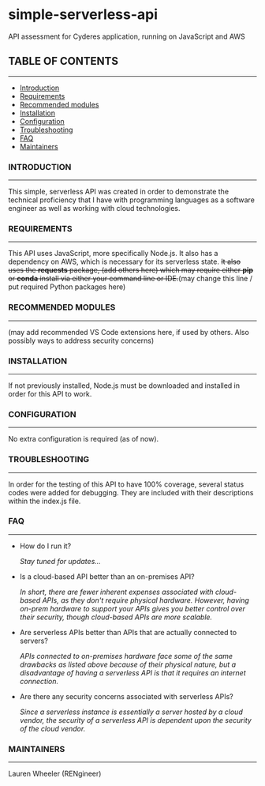 # simple-serverless-api
API assessment for Cyderes application, running on JavaScript and AWS

## TABLE OF CONTENTS
-----------------

 * [Introduction](https://github.com/RENgineer/simple-serverless-api/blob/RENgineer-readme-update1/README.md#introduction)
 * [Requirements](https://github.com/RENgineer/simple-serverless-api/blob/RENgineer-readme-update1/README.md#requirements)
 * [Recommended modules](https://github.com/RENgineer/simple-serverless-api/blob/RENgineer-readme-update1/README.md#recommended-modules)
 * [Installation](https://github.com/RENgineer/simple-serverless-api/blob/RENgineer-readme-update1/README.md#installation)
 * [Configuration](https://github.com/RENgineer/simple-serverless-api/blob/RENgineer-readme-update1/README.md#configuration)
 * [Troubleshooting](https://github.com/RENgineer/simple-serverless-api/blob/RENgineer-readme-update1/README.md#troubleshooting)
 * [FAQ](https://github.com/RENgineer/simple-serverless-api/blob/RENgineer-readme-update1/README.md#faq)
 * [Maintainers](https://github.com/RENgineer/simple-serverless-api/blob/RENgineer-readme-update1/README.md#maintainers)

### INTRODUCTION
------------
This simple, serverless API was created in order to demonstrate the technical proficiency that I have with programming languages as a software engineer as well as working with cloud technologies.

### REQUIREMENTS
------------
This API uses JavaScript, more specifically Node.js. It also has a dependency on AWS, which is necessary for its serverless state. ~~It also uses the **requests** package, (add others here) which may require either **pip** or **conda** install via either your command line or IDE.~~(may change this line / put required Python packages here)

### RECOMMENDED MODULES
-------------------
(may add recommended VS Code extensions here, if used by others. Also possibly ways to address security concerns)

### INSTALLATION
------------
If not previously installed, Node.js must be downloaded and installed in order for this API to work. 

### CONFIGURATION
-------------
No extra configuration is required (as of now).

### TROUBLESHOOTING
---------------
In order for the testing of this API to have 100% coverage, several status codes were added for debugging. They are included with their descriptions within the index.js file.

### FAQ
---
* How do I run it?
  
  *Stay tuned for updates...*

* Is a cloud-based API better than an on-premises API?
  
  *In short, there are fewer inherent expenses associated with cloud-based APIs, as they don't require physical hardware. However, having on-prem hardware to support your APIs gives you better control over their security, though cloud-based APIs are more scalable.*

* Are serverless APIs better than APIs that are actually connected to servers?
  
  *APIs connected to on-premises hardware face some of the same drawbacks as listed above because of their physical nature, but a disadvantage of having a serverless API is that it requires an internet connection.*

* Are there any security concerns associated with serverless APIs?
  
  *Since a serverless instance is essentially a server hosted by a cloud vendor, the security of a serverless API is dependent upon the security of the cloud vendor.*

### MAINTAINERS
-----------
Lauren Wheeler (RENgineer)
